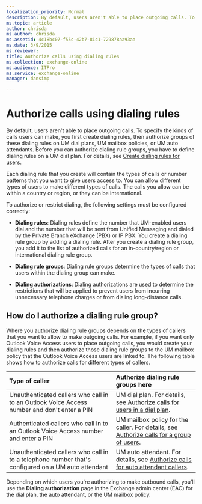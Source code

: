 ```yaml
---
localization_priority: Normal
description: By default, users aren't able to place outgoing calls. To specify the kinds of calls users can make, you first create dialing rules, then authorize groups of these dialing rules on UM dial plans, UM mailbox policies, or UM auto attendants. Before you can authorize dialing rule groups, you have to define dialing rules on a UM dial plan. For details, see Create dialing rules for users.
ms.topic: article
author: chrisda
ms.author: chrisda
ms.assetid: 4c18bc07-f55c-42b7-81c1-729878aa93aa
ms.date: 3/9/2015
ms.reviewer: 
title: Authorize calls using dialing rules
ms.collection: exchange-online
ms.audience: ITPro
ms.service: exchange-online
manager: dansimp

---
```


# Authorize calls using dialing rules

By default, users aren't able to place outgoing calls. To specify the kinds of calls users can make, you first create dialing rules, then authorize groups of these dialing rules on UM dial plans, UM mailbox policies, or UM auto attendants. Before you can authorize dialing rule groups, you have to define dialing rules on a UM dial plan. For details, see [Create dialing rules for users](create-dialing-rules.md).

Each dialing rule that you create will contain the types of calls or number patterns that you want to give users access to. You can allow different types of users to make different types of calls. The calls you allow can be within a country or region, or they can be international.

To authorize or restrict dialing, the following settings must be configured correctly:

- **Dialing rules**: Dialing rules define the number that UM-enabled users dial and the number that will be sent from Unified Messaging and dialed by the Private Branch eXchange (PBX) or IP PBX. You create a dialing rule group by adding a dialing rule. After you create a dialing rule group, you add it to the list of authorized calls for an in-country/region or international dialing rule group.

- **Dialing rule groups**: Dialing rule groups determine the types of calls that users within the dialing group can make.

- **Dialing authorizations**: Dialing authorizations are used to determine the restrictions that will be applied to prevent users from incurring unnecessary telephone charges or from dialing long-distance calls.

## How do I authorize a dialing rule group?

Where you authorize dialing rule groups depends on the types of callers that you want to allow to make outgoing calls. For example, if you want only Outlook Voice Access users to place outgoing calls, you would create your dialing rules and then authorize those dialing rule groups to the UM mailbox policy that the Outlook Voice Access users are linked to. The following table shows how to authorize calls for different types of callers.

|**Type of caller**|**Authorize dialing rule groups here**|
|:-----|:-----|
|Unauthenticated callers who call in to an Outlook Voice Access number and don't enter a PIN|UM dial plan. For details, see [Authorize calls for users in a dial plan](authorize-calls-for-users-in-a-dial-plan.md).|
|Authenticated callers who call in to an Outlook Voice Access number and enter a PIN|UM mailbox policy for the caller. For details, see [Authorize calls for a group of users](authorize-calls-for-a-group-of-users.md).|
|Unauthenticated callers who call in to a telephone number that's configured on a UM auto attendant|UM auto attendant. For details, see [Authorize calls for auto attendant callers](authorize-calls-for-auto-attendant-callers.md).|

Depending on which users you're authorizing to make outbound calls, you'll use the **Dialing authorization** page in the Exchange admin center (EAC) for the dial plan, the auto attendant, or the UM mailbox policy.



